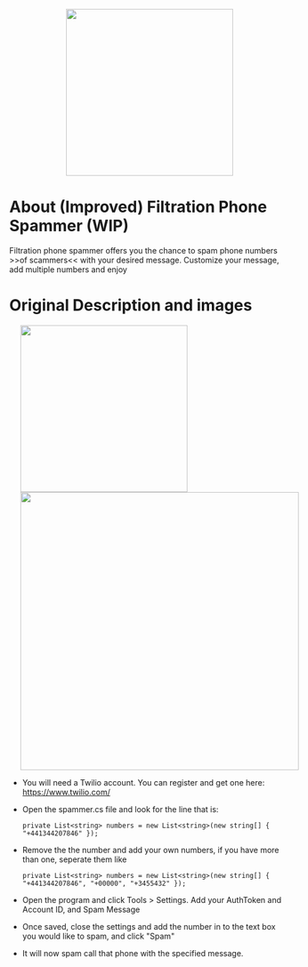 <p align="center"><img src="http://i.imgur.com/RBPGDSr.png" height="300"></p>

# About (Improved) Filtration Phone Spammer (WIP)

Filtration phone spammer offers you the chance to spam phone numbers >>of scammers<< with your desired message. Customize your message, add multiple numbers and enjoy

# Original Description and images
<td><img src="http://i.imgur.com/JSy33GF.png" height="300" hspace="20"></td><td><img src="http://i.imgur.com/hSwMdU3.png" width="500" hspace="20"></td>



- You will need a Twilio account. You can register and get one here: https://www.twilio.com/
- Open the spammer.cs file and look for the line that is: 
    
      private List<string> numbers = new List<string>(new string[] { "+441344207846" });
	
- Remove the the number and add your own numbers, if you have more than one, seperate them like

      private List<string> numbers = new List<string>(new string[] { "+441344207846", "+00000", "+3455432" });
	
	
- Open the program and click Tools > Settings. Add your AuthToken and Account ID, and Spam Message
- Once saved, close the settings and add the number in to the text box you would like to spam, and click "Spam"
- It will now spam call that phone with the specified message.
